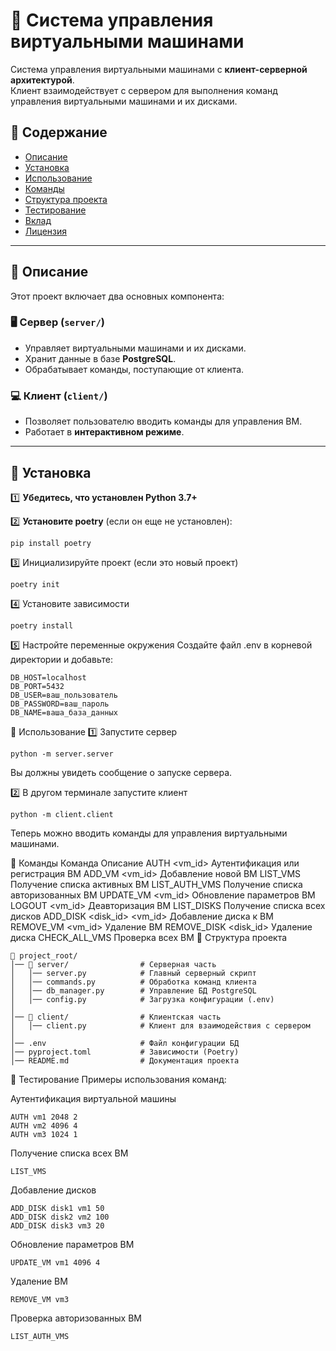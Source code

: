 # 🚀 Система управления виртуальными машинами  

Система управления виртуальными машинами с **клиент-серверной архитектурой**.  
Клиент взаимодействует с сервером для выполнения команд управления виртуальными машинами и их дисками.  

## 📌 Содержание  
- [Описание](#описание)  
- [Установка](#установка)  
- [Использование](#использование)  
- [Команды](#команды)  
- [Структура проекта](#структура-проекта)  
- [Тестирование](#тестирование)  
- [Вклад](#вклад)  
- [Лицензия](#лицензия)  

---

## 📌 Описание  

Этот проект включает два основных компонента:  

### 🖥️ **Сервер (`server/`)**  
- Управляет виртуальными машинами и их дисками.  
- Хранит данные в базе **PostgreSQL**.  
- Обрабатывает команды, поступающие от клиента.  

### 💻 **Клиент (`client/`)**  
- Позволяет пользователю вводить команды для управления ВМ.  
- Работает в **интерактивном режиме**.  

---

## 📌 Установка  

1️⃣ **Убедитесь, что установлен Python 3.7+**  

2️⃣ **Установите poetry** (если он еще не установлен):  
```
pip install poetry
```
3️⃣ Инициализируйте проект (если это новый проект)
```
poetry init
```
4️⃣ Установите зависимости

```
poetry install
```
5️⃣ Настройте переменные окружения
Создайте файл .env в корневой директории и добавьте:

```
DB_HOST=localhost
DB_PORT=5432
DB_USER=ваш_пользователь
DB_PASSWORD=ваш_пароль
DB_NAME=ваша_база_данных
```
📌 Использование
1️⃣ Запустите сервер

```
python -m server.server
```
Вы должны увидеть сообщение о запуске сервера.

2️⃣ В другом терминале запустите клиент

```
python -m client.client
```
Теперь можно вводить команды для управления виртуальными машинами.

📌 Команды
Команда	Описание
AUTH <vm_id> <ram> <cpu>	Аутентификация или регистрация ВМ
ADD_VM <vm_id> <ram> <cpu>	Добавление новой ВМ
LIST_VMS	Получение списка активных ВМ
LIST_AUTH_VMS	Получение списка авторизованных ВМ
UPDATE_VM <vm_id> <ram> <cpu>	Обновление параметров ВМ
LOGOUT <vm_id>	Деавторизация ВМ
LIST_DISKS	Получение списка всех дисков
ADD_DISK <disk_id> <vm_id> <size>	Добавление диска к ВМ
REMOVE_VM <vm_id>	Удаление ВМ
REMOVE_DISK <disk_id>	Удаление диска
CHECK_ALL_VMS	Проверка всех ВМ
📌 Структура проекта
```
📂 project_root/
│── 📂 server/                # Серверная часть
│   │── server.py            # Главный серверный скрипт
│   │── commands.py          # Обработка команд клиента
│   │── db_manager.py        # Управление БД PostgreSQL
│   │── config.py            # Загрузка конфигурации (.env)
│
│── 📂 client/                # Клиентская часть
│   │── client.py            # Клиент для взаимодействия с сервером
│
│── .env                     # Файл конфигурации БД
│── pyproject.toml           # Зависимости (Poetry)
│── README.md                # Документация проекта
```
📌 Тестирование
Примеры использования команд:

Аутентификация виртуальной машины

```
AUTH vm1 2048 2
AUTH vm2 4096 4
AUTH vm3 1024 1
```
Получение списка всех ВМ
```
LIST_VMS
```
Добавление дисков
```
ADD_DISK disk1 vm1 50
ADD_DISK disk2 vm2 100
ADD_DISK disk3 vm3 20
```
Обновление параметров ВМ
```
UPDATE_VM vm1 4096 4
```
Удаление ВМ
```
REMOVE_VM vm3
```
Проверка авторизованных ВМ
```
LIST_AUTH_VMS
```
